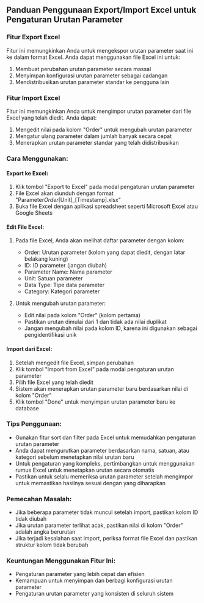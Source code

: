 ## Panduan Penggunaan Export/Import Excel untuk Pengaturan Urutan Parameter

### Fitur Export Excel

Fitur ini memungkinkan Anda untuk mengekspor urutan parameter saat ini ke dalam format Excel. Anda dapat menggunakan file Excel ini untuk:

1. Membuat perubahan urutan parameter secara massal
2. Menyimpan konfigurasi urutan parameter sebagai cadangan
3. Mendistribusikan urutan parameter standar ke pengguna lain

### Fitur Import Excel

Fitur ini memungkinkan Anda untuk mengimpor urutan parameter dari file Excel yang telah diedit. Anda dapat:

1. Mengedit nilai pada kolom "Order" untuk mengubah urutan parameter
2. Mengatur ulang parameter dalam jumlah banyak secara cepat
3. Menerapkan urutan parameter standar yang telah didistribusikan

### Cara Menggunakan:

#### Export ke Excel:

1. Klik tombol "Export to Excel" pada modal pengaturan urutan parameter
2. File Excel akan diunduh dengan format "Parameter*Order*[Unit]\_[Timestamp].xlsx"
3. Buka file Excel dengan aplikasi spreadsheet seperti Microsoft Excel atau Google Sheets

#### Edit File Excel:

1. Pada file Excel, Anda akan melihat daftar parameter dengan kolom:
   - Order: Urutan parameter (kolom yang dapat diedit, dengan latar belakang kuning)
   - ID: ID parameter (jangan diubah)
   - Parameter Name: Nama parameter
   - Unit: Satuan parameter
   - Data Type: Tipe data parameter
   - Category: Kategori parameter

2. Untuk mengubah urutan parameter:
   - Edit nilai pada kolom "Order" (kolom pertama)
   - Pastikan urutan dimulai dari 1 dan tidak ada nilai duplikat
   - Jangan mengubah nilai pada kolom ID, karena ini digunakan sebagai pengidentifikasi unik

#### Import dari Excel:

1. Setelah mengedit file Excel, simpan perubahan
2. Klik tombol "Import from Excel" pada modal pengaturan urutan parameter
3. Pilih file Excel yang telah diedit
4. Sistem akan menerapkan urutan parameter baru berdasarkan nilai di kolom "Order"
5. Klik tombol "Done" untuk menyimpan urutan parameter baru ke database

### Tips Penggunaan:

- Gunakan fitur sort dan filter pada Excel untuk memudahkan pengaturan urutan parameter
- Anda dapat mengurutkan parameter berdasarkan nama, satuan, atau kategori sebelum menetapkan nilai urutan baru
- Untuk pengaturan yang kompleks, pertimbangkan untuk menggunakan rumus Excel untuk menetapkan urutan secara otomatis
- Pastikan untuk selalu memeriksa urutan parameter setelah mengimpor untuk memastikan hasilnya sesuai dengan yang diharapkan

### Pemecahan Masalah:

- Jika beberapa parameter tidak muncul setelah import, pastikan kolom ID tidak diubah
- Jika urutan parameter terlihat acak, pastikan nilai di kolom "Order" adalah angka berurutan
- Jika terjadi kesalahan saat import, periksa format file Excel dan pastikan struktur kolom tidak berubah

### Keuntungan Menggunakan Fitur Ini:

- Pengaturan parameter yang lebih cepat dan efisien
- Kemampuan untuk menyimpan dan berbagi konfigurasi urutan parameter
- Pengaturan urutan parameter yang konsisten di seluruh sistem
